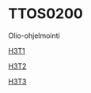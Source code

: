 # TTOS0200
Olio-ohjelmointi

[H3T1](https://github.com/K1542/TTOS0200/tree/master/H3T1/H3T1)

[H3T2](https://github.com/K1542/TTOS0200/tree/master/H3T2/H3T2)

[H3T3](https://github.com/K1542/TTOS0200/tree/master/H3T3/H3T3)

